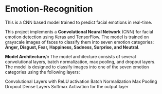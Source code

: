 # Emotion-Recognition
This is a CNN based model trained to predict facial emotions in real-time.

This project implements a **Convolutional Neural Network** (CNN) for facial emotion detection using Keras and TensorFlow. The model is trained on grayscale images of faces to classify them into seven emotion categories: **Anger, Disgust, Fear, Happiness, Sadness, Surprise, and Neutral.**

**Model Architecture**/n
The model architecture consists of several convolutional layers, batch normalization, max pooling, and dropout layers. The model is designed to classify images into one of the seven emotion categories using the following layers:

Convolutional Layers with ReLU activation
Batch Normalization
Max Pooling
Dropout
Dense Layers
Softmax Activation for the output layer
